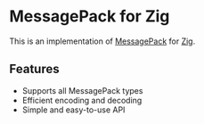 
# MessagePack for Zig
This is an implementation of [MessagePack](https://msgpack.org/index.html) for [Zig](https://ziglang.org/).

## Features

- Supports all MessagePack types
- Efficient encoding and decoding
- Simple and easy-to-use API
